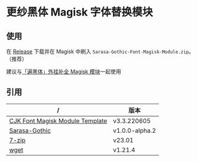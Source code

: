 # 更纱黑体 Magisk 字体替换模块

## 使用

在 [Release](https://github.com/Cccc-owo/Sarasa-Gothic-Magisk-Module/releases/latest) 下载并在 Magisk 中刷入 ```Sarasa-Gothic-Font-Magisk-Module.zip```。（推荐）

建议与[「遍黑体」外挂补全 Magisk 模块](https://github.com/Cccc-owo/Another-Plangothic-magisk-module)一起使用

## 引用

|/|版本|
|-|-|
|[CJK Font Magisk Module Template](https://github.com/lxgw/advanced-cjk-font-magisk-module-template)|v3.3.220605|
|[Sarasa-Gothic](https://github.com/be5invis/Sarasa-Gothic)|v1.0.0-alpha.2|
|[7-zip](https://7-zip.org/)|v23.01|
|[wget](https://eternallybored.org/misc/wget/)|v1.21.4|
